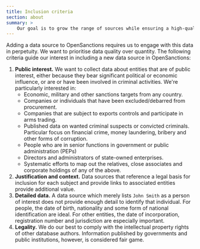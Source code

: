 ```yaml
---
title: Inclusion criteria
section: about
summary: >
    Our goal is to grow the range of sources while ensuring a high-quality data product. The following criteria guide our interest in including a new data source in OpenSanctions
---
```


Adding a data source to OpenSanctions requires us to engage with this data in perpetuity. We want to prioritise data quality over quantity. The following criteria guide our interest in including a new data source in OpenSanctions:

1. **Public interest.** We want to collect data about entities that are of public interest, either because they bear significant political or economic influence, or are or have been involved in criminal activities. We're particularly interested in:
    * Economic, military and other sanctions targets from any country.
    * Companies or individuals that have been excluded/debarred from procurement.
    * Companies that are subject to exports controls and participate in arms trading.
    * Published data on wanted criminal suspects or convicted criminals. Particular focus on financial crime, money laundering, bribery and other forms of corruption.
    * People who are in senior functions in government or public administration (PEPs)
    * Directors and administrators of state-owned enterprises.
    * Systematic efforts to map out the relatives, close associates and corporate holdings of any of the above.
2. **Justification and context.** Data sources that reference a legal basis for inclusion for each subject and provide links to associated entities provide additional value.
3. **Detailed data.** A data source which merely lists `John Smith` as a person of interest does not provide enough detail to identify that individual. For people, the date of birth, nationality and some form of national identification are ideal. For other entities, the date of incorporation, registration number and jurisdiction are especially important.
4. **Legality.** We do our best to comply with the intellectual property rights of other database authors. Information published by governments and public institutions, however, is considered fair game.
